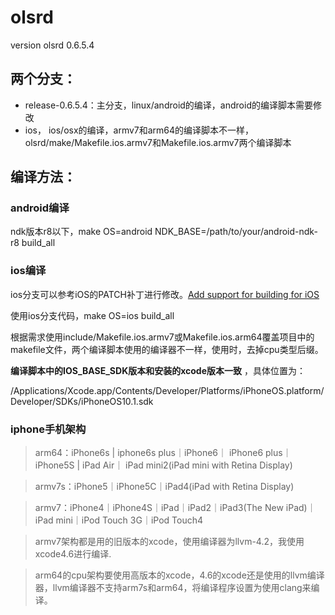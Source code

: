 # olsrd
version olsrd 0.6.5.4

## 两个分支：

- release-0.6.5.4：主分支，linux/android的编译，android的编译脚本需要修改
- ios， ios/osx的编译，armv7和arm64的编译脚本不一样，olsrd/make/Makefile.ios.armv7和Makefile.ios.armv7两个编译脚本

## 编译方法：

### android编译

ndk版本r8以下，make OS=android NDK_BASE=/path/to/your/android-ndk-r8 build_all

### ios编译 

ios分支可以参考iOS的PATCH补丁进行修改。[Add support for building for iOS](https://github.com/qhyuan1992/WifiMultiHop_for_iOS/blob/master/include/%5BOlsr-dev%5D%20%5BPATCH%5D%20Add%20support%20for%20building%20for%20iOS)

使用ios分支代码，make OS=ios build_all

根据需求使用include/Makefile.ios.armv7或Makefile.ios.arm64覆盖项目中的makefile文件，两个编译脚本使用的编译器不一样，使用时，去掉cpu类型后缀。

**编译脚本中的IOS_BASE_SDK版本和安装的xcode版本一致** ，具体位置为：

/Applications/Xcode.app/Contents/Developer/Platforms/iPhoneOS.platform/Developer/SDKs/iPhoneOS10.1.sdk

### iphone手机架构

>  arm64：iPhone6s | iphone6s plus｜iPhone6｜ iPhone6 plus｜iPhone5S | iPad Air｜ iPad mini2(iPad mini with Retina Display)

>  armv7s：iPhone5｜iPhone5C｜iPad4(iPad with Retina Display)

> armv7：iPhone4｜iPhone4S｜iPad｜iPad2｜iPad3(The New iPad)｜iPad mini｜iPod Touch 3G｜iPod Touch4

> armv7架构都是用的旧版本的xcode，使用编译器为llvm-4.2，我使用xcode4.6进行编译.

> arm64的cpu架构要使用高版本的xcode，4.6的xcode还是使用的llvm编译器，llvm编译器不支持arm7s和arm64，将编译程序设置为使用clang来编译。

